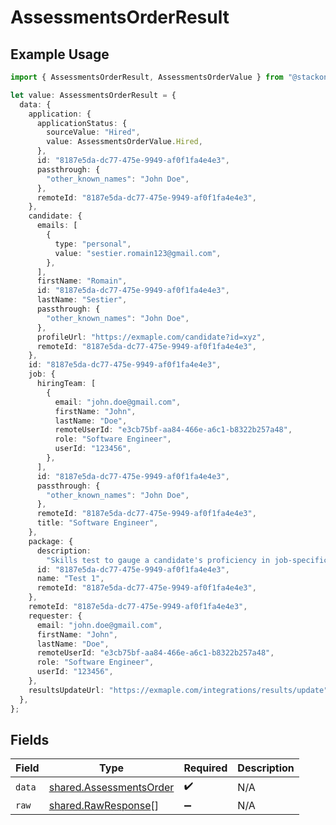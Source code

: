 # AssessmentsOrderResult

## Example Usage

```typescript
import { AssessmentsOrderResult, AssessmentsOrderValue } from "@stackone/stackone-client-ts/sdk/models/shared";

let value: AssessmentsOrderResult = {
  data: {
    application: {
      applicationStatus: {
        sourceValue: "Hired",
        value: AssessmentsOrderValue.Hired,
      },
      id: "8187e5da-dc77-475e-9949-af0f1fa4e4e3",
      passthrough: {
        "other_known_names": "John Doe",
      },
      remoteId: "8187e5da-dc77-475e-9949-af0f1fa4e4e3",
    },
    candidate: {
      emails: [
        {
          type: "personal",
          value: "sestier.romain123@gmail.com",
        },
      ],
      firstName: "Romain",
      id: "8187e5da-dc77-475e-9949-af0f1fa4e4e3",
      lastName: "Sestier",
      passthrough: {
        "other_known_names": "John Doe",
      },
      profileUrl: "https://exmaple.com/candidate?id=xyz",
      remoteId: "8187e5da-dc77-475e-9949-af0f1fa4e4e3",
    },
    id: "8187e5da-dc77-475e-9949-af0f1fa4e4e3",
    job: {
      hiringTeam: [
        {
          email: "john.doe@gmail.com",
          firstName: "John",
          lastName: "Doe",
          remoteUserId: "e3cb75bf-aa84-466e-a6c1-b8322b257a48",
          role: "Software Engineer",
          userId: "123456",
        },
      ],
      id: "8187e5da-dc77-475e-9949-af0f1fa4e4e3",
      passthrough: {
        "other_known_names": "John Doe",
      },
      remoteId: "8187e5da-dc77-475e-9949-af0f1fa4e4e3",
      title: "Software Engineer",
    },
    package: {
      description:
        "Skills test to gauge a candidate's proficiency in job-specific skills",
      id: "8187e5da-dc77-475e-9949-af0f1fa4e4e3",
      name: "Test 1",
      remoteId: "8187e5da-dc77-475e-9949-af0f1fa4e4e3",
    },
    remoteId: "8187e5da-dc77-475e-9949-af0f1fa4e4e3",
    requester: {
      email: "john.doe@gmail.com",
      firstName: "John",
      lastName: "Doe",
      remoteUserId: "e3cb75bf-aa84-466e-a6c1-b8322b257a48",
      role: "Software Engineer",
      userId: "123456",
    },
    resultsUpdateUrl: "https://exmaple.com/integrations/results/update",
  },
};
```

## Fields

| Field                                                                     | Type                                                                      | Required                                                                  | Description                                                               |
| ------------------------------------------------------------------------- | ------------------------------------------------------------------------- | ------------------------------------------------------------------------- | ------------------------------------------------------------------------- |
| `data`                                                                    | [shared.AssessmentsOrder](../../../sdk/models/shared/assessmentsorder.md) | :heavy_check_mark:                                                        | N/A                                                                       |
| `raw`                                                                     | [shared.RawResponse](../../../sdk/models/shared/rawresponse.md)[]         | :heavy_minus_sign:                                                        | N/A                                                                       |